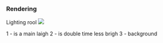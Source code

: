 ### Rendering

Lighting rool
![](file:///3d.3dResourses.light3shceme.jpg)

1 - is a main laigh
2 - is double time less brigh
3 - background
